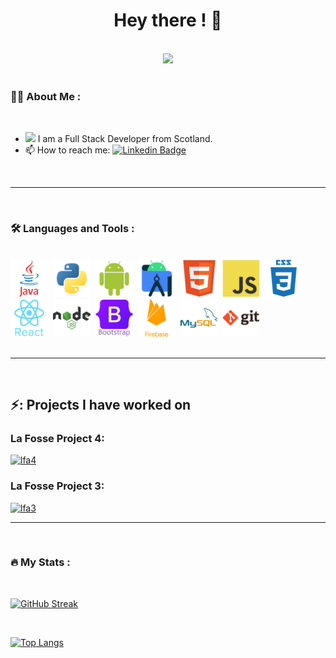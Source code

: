 <h1 align="center"> Hey there ! 👋</h1>

<br>


<div id="header" align="center">
  <img src="https://media.giphy.com/media/YbXLZ6dymH758xSEbM/giphy.gif" width="300px"/>
</div>

<br>

### :woman_technologist: About Me :  
<br>

- <img src="https://media.giphy.com/media/WUlplcMpOCEmTGBtBW/giphy.gif" width="30"> I am a Full Stack Developer from Scotland.
- :mailbox: How to reach me: [![Linkedin Badge](https://img.shields.io/badge/-linkedin-blue?style=flat&logo=Linkedin&logoColor=white)](your-linkedin-url)
<br>

---
<br>

### :hammer_and_wrench: Languages and Tools :
<br>

<div>
  <img src="https://github.com/devicons/devicon/blob/master/icons/java/java-original-wordmark.svg" title="Java" alt="Java" width="60" height="60"/>&nbsp;
  <img src="https://github.com/devicons/devicon/blob/master/icons/python/python-original.svg " title="Python" alt="Python" width="60" height="60"/>&nbsp;
  <img src="https://github.com/devicons/devicon/blob/master/icons/android/android-original.svg " title="Android" alt="Android" width="60" height="60"/>&nbsp;
  <img src="https://github.com/devicons/devicon/blob/master/icons/androidstudio/androidstudio-original.svg " title="AndroidStudio" alt="AndroidStudio" width="60" height="60"/>&nbsp;
  <img src="https://github.com/devicons/devicon/blob/master/icons/html5/html5-original.svg" title="HTML5" alt="HTML" width="60" height="60"/>&nbsp;
  <img src="https://github.com/devicons/devicon/blob/master/icons/javascript/javascript-original.svg" title="JavaScript" alt="JavaScript" width="60" height="60"/>&nbsp;
  <img src="https://github.com/devicons/devicon/blob/master/icons/css3/css3-plain-wordmark.svg"  title="CSS3" alt="CSS" width="60" height="60"/>&nbsp;
  <img src="https://github.com/devicons/devicon/blob/master/icons/react/react-original-wordmark.svg" title="React" alt="React" width="60" height="60"/>&nbsp;
  <img src="https://github.com/devicons/devicon/blob/master/icons/nodejs/nodejs-original-wordmark.svg" title="NodeJS" alt="NodeJS" width="60" height="60"/>&nbsp;
  <img src="https://github.com/devicons/devicon/blob/master/icons/bootstrap/bootstrap-original-wordmark.svg" title="Bootstrap" alt="Bootstrap" width="60" height="60"/>&nbsp;
  <img src="https://github.com/devicons/devicon/blob/master/icons/firebase/firebase-plain-wordmark.svg" title="Firebase" alt="Firebase" width="60" height="60"/>&nbsp;
  <img src="https://github.com/devicons/devicon/blob/master/icons/mysql/mysql-original-wordmark.svg" title="MySQL"  alt="MySQL" width="60" height="60"/>&nbsp;
  <img src="https://github.com/devicons/devicon/blob/master/icons/git/git-original-wordmark.svg" title="Git" **alt="Git" width="60" height="60"/>
</div>
<br>

---
<br>

## ⚡: Projects I have worked on

### La Fosse Project 4:

[![lfa4](https://img.youtube.com/vi/1OLcAyWFuO8/0.jpg)](https://www.youtube.com/watch?v=1OLcAyWFuO8&ab)

### La Fosse Project 3:

[![lfa3](https://img.youtube.com/vi/H527g7ICaqM/0.jpg)](https://www.youtube.com/watch?v=H527g7ICaqM&ab)

---
<br>

### :fire: My Stats :
<br>

[![GitHub Streak](https://github-readme-streak-stats.herokuapp.com?user=asiek728&theme=java-dark&date_format=j%20M%5B%20Y%5D&exclude_days=Sun%2CSat)](https://git.io/streak-stats)

<br>


[![Top Langs](https://github-readme-stats.vercel.app/api/top-langs/?username=asiek728)](https://github.com/anuraghazra/github-readme-stats)







